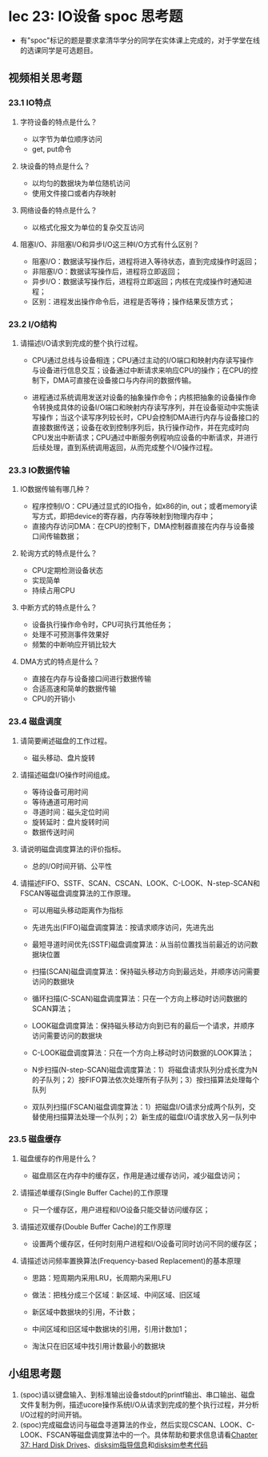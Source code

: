 # lec 23: IO设备 spoc 思考题

- 有"spoc"标记的题是要求拿清华学分的同学在实体课上完成的，对于学堂在线的选课同学是可选题目。
## 视频相关思考题

### 23.1 IO特点

  1. 字符设备的特点是什么？

     * 以字节为单位顺序访问
     * get, put命令
  2. 块设备的特点是什么？
     * 以均匀的数据块为单位随机访问
     * 使用文件接口或者内存映射
  3. 网络设备的特点是什么？
     * 以格式化报文为单位的复杂交互访问
  4. 阻塞I/O、非阻塞I/O和异步I/O这三种I/O方式有什么区别？
     * 阻塞I/O：数据读写操作后，进程将进入等待状态，直到完成操作时返回；
     * 非阻塞I/O：数据读写操作后，进程将立即返回；
     * 异步I/O：数据读写操作后，进程将立即返回；内核在完成操作时通知进程；
     * 区别：进程发出操作命令后，进程是否等待；操作结果反馈方式；

### 23.2 I/O结构

 1. 请描述I/O请求到完成的整个执行过程。

    * CPU通过总线与设备相连；CPU通过主动的I/O端口和映射内存读写操作与设备进行信息交互；设备通过中断请求来响应CPU的操作；在CPU的控制下，DMA可直接在设备接口与内存间的数据传输。

    * 进程通过系统调用发送对设备的抽象操作命令；内核把抽象的设备操作命令转换成具体的设备I/O端口和映射内存读写序列，并在设备驱动中实施读写操作；当这个读写序列较长时，CPU会控制DMA进行内存与设备接口的直接数据传送；设备在收到控制序列后，执行操作动作，并在完成时向CPU发出中断请求；CPU通过中断服务例程响应设备的中断请求，并进行后续处理，直到系统调用返回，从而完成整个I/O操作过程。

### 23.3 IO数据传输

  1. IO数据传输有哪几种？

     * 程序控制I/O：CPU通过显式的IO指令，如x86的in, out；或者memory读写方式，即把device的寄存器，内存等映射到物理内存中；
     * 直接内存访问DMA：在CPU的控制下，DMA控制器直接在内存与设备接口间传输数据；

  2. 轮询方式的特点是什么？

     * CPU定期检测设备状态
     * 实现简单
     * 持续占用CPU

  3. 中断方式的特点是什么？

     * 设备执行操作命令时，CPU可执行其他任务；
     * 处理不可预测事件效果好
     * 频繁的中断响应开销比较大

  4. DMA方式的特点是什么？

     * 直接在内存与设备接口间进行数据传输
     * 合适高速和简单的数据传输
     * CPU的开销小

### 23.4 磁盘调度
  1. 请简要阐述磁盘的工作过程。

     * 磁头移动、盘片旋转
  2. 请描述磁盘I/O操作时间组成。
     * 等待设备可用时间
     * 等待通道可用时间
     * 寻道时间：磁头定位时间
     * 旋转延时：盘片旋转时间
     * 数据传送时间

 3. 请说明磁盘调度算法的评价指标。

    * 总的I/O时间开销、公平性

 4. 请描述FIFO、SSTF、SCAN、CSCAN、LOOK、C-LOOK、N-step-SCAN和FSCAN等磁盘调度算法的工作原理。

    * 可以用磁头移动距离作为指标

    * 先进先出(FIFO)磁盘调度算法：按请求顺序访问，先进先出
    * 最短寻道时间优先(SSTF)磁盘调度算法：从当前位置找当前最近的访问数据块位置
    * 扫描(SCAN)磁盘调度算法：保持磁头移动方向到最远处，并顺序访问需要访问的数据块
    * 循环扫描(C-SCAN)磁盘调度算法：只在一个方向上移动时访问数据的SCAN算法；
    * LOOK磁盘调度算法：保持磁头移动方向到已有的最后一个请求，并顺序访问需要访问的数据块
    * C-LOOK磁盘调度算法：只在一个方向上移动时访问数据的LOOK算法；
    * N步扫描(N-step-SCAN)磁盘调度算法：1）将磁盘请求队列分成长度为N的子队列；2）按FIFO算法依次处理所有子队列；3）按扫描算法处理每个队列
    * 双队列扫描(FSCAN)磁盘调度算法：1）把磁盘I/O请求分成两个队列，交替使用扫描算法处理一个队列；2）新生成的磁盘I/O请求放入另一队列中

### 23.5 磁盘缓存

 1. 磁盘缓存的作用是什么？

    * 磁盘扇区在内存中的缓存区，作用是通过缓存访问，减少磁盘访问；

 2. 请描述单缓存(Single Buffer Cache)的工作原理

    * 只一个缓存区，用户进程和I/O设备只能交替访问缓存区；

 3. 请描述双缓存(Double Buffer Cache)的工作原理

    * 设置两个缓存区，任何时刻用户进程和I/O设备可同时访问不同的缓存区；

 4. 请描述访问频率置换算法(Frequency-based Replacement)的基本原理

    * 思路：短周期内采用LRU，长周期内采用LFU

    * 做法：把栈分成三个区域：新区域、中间区域、旧区域

    * 新区域中数据块的引用，不计数；

    * 中间区域和旧区域中数据块的引用，引用计数加1；

    * 淘汰只在旧区域中找引用计数最小的数据块

## 小组思考题
 1. (spoc)请以键盘输入、到标准输出设备stdout的printf输出、串口输出、磁盘文件复制为例，描述ucore操作系统I/O从请求到完成的整个执行过程，并分析I/O过程的时间开销。
 2. (spoc)完成磁盘访问与磁盘寻道算法的作业，然后实现CSCAN、LOOK、C-LOOK、FSCAN等磁盘调度算法中的一个。具体帮助和要求信息请看[Chapter 37: Hard Disk Drives](http://pages.cs.wisc.edu/~remzi/OSTEP/file-disks.pdf)、[disksim指导信息](https://github.com/chyyuu/ucore_lab/blob/master/related_info/lab8/disksim-homework.md)和[disksim参考代码](https://github.com/chyyuu/ucore_lab/blob/master/related_info/lab8/disksim-homework.py)



